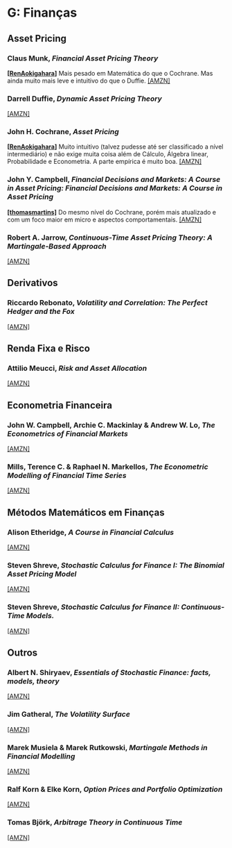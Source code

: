 # G:	Finanças


## Asset Pricing


### Claus Munk,  *Financial Asset Pricing Theory*

**[[RenAokigahara](https://twitter.com/RenAokigahara)]** Mais pesado em Matemática do que o Cochrane.  Mas ainda muito mais leve e intuitivo do que o Duffie. [[AMZN]](https://www.amazon.com/Financial-Asset-Pricing-Theory-Claus-dp-0198716451/dp/0198716451/)

### Darrell Duffie, *Dynamic Asset Pricing Theory*
[[AMZN]](https://www.amazon.com.br/Dynamic-Asset-Pricing-Theory-Third/dp/069109022X/)

### John H. Cochrane, *Asset Pricing*

**[[RenAokigahara](https://twitter.com/RenAokigahara)]** Muito intuitivo (talvez pudesse até ser classificado a nível intermediário) e não exige muita coisa além de Cálculo, Álgebra linear, Probabilidade e Econometria. A parte empírica é muito boa. [[AMZN]](https://www.amazon.com/Asset-Pricing-John-H-Cochrane/dp/0691121370/)

### John Y. Campbell, *Financial Decisions and Markets: A Course in Asset Pricing: Financial Decisions and Markets: A Course in Asset Pricing*
**[[thomasmartins]](github.com/thomasmartins)** Do mesmo nível do Cochrane, porém mais atualizado e com um foco maior em micro e aspectos comportamentais. [[AMZN]](https://www.amazon.com/Financial-Decisions-Markets-Course-Pricing/dp/0691160805)

### Robert A. Jarrow, *Continuous-Time Asset Pricing Theory: A Martingale-Based Approach*
[[AMZN]](https://www.amazon.com.br/Continuous-Time-Asset-Pricing-Theory-Martingale-Based/dp/331977820X/)


## Derivativos

### Riccardo Rebonato, *Volatility and Correlation: The Perfect Hedger and the Fox*
[[AMZN]](https://www.amazon.com.br/Volatility-Correlation-Perfect-Hedger-Fox/dp/0470091398/)


## Renda Fixa e Risco

### Attilio Meucci, *Risk and Asset Allocation*
[[AMZN]](https://www.amazon.com.br/Asset-Allocation-Springer-Finance-English-ebook/dp/B00EXP1NUE/)

## Econometria Financeira

### John W. Campbell, Archie C. Mackinlay & Andrew W. Lo, *The Econometrics of Financial Markets*
[[AMZN]](https://www.amazon.com.br/Econometrics-Financial-Markets-John-Campbell/dp/0691043019/)

### Mills, Terence C. & Raphael N. Markellos, *The Econometric Modelling of Financial Time Series*
[[AMZN]](https://www.amazon.com.br/Econometric-Modelling-Financial-Time/dp/052171009X/)

## Métodos Matemáticos em Finanças

### Alison Etheridge, *A Course in Financial Calculus*
[[AMZN]](https://www.amazon.com.br/Course-Financial-Calculus-Alison-Etheridge/dp/0521890772/)

### Steven Shreve, *Stochastic Calculus for Finance I: The Binomial Asset Pricing Model*
[[AMZN]](https://www.amazon.com.br/Stochastic-Calculus-Finance-Binomial-Pricing/dp/0387401008/)

### Steven Shreve, *Stochastic Calculus for Finance II: Continuous-Time Models.*
[[AMZN]](https://www.amazon.com.br/Stochastic-Calculus-Finance-II-Continuous-Time/dp/144192311X/)


## Outros

### Albert N. Shiryaev, *Essentials of Stochastic Finance: facts, models, theory*
[[AMZN]](https://www.amazon.com.br/Essentials-Stochastic-Finance-Models-Theory/dp/9810236050/)

### Jim Gatheral, *The Volatility Surface*
[[AMZN]](https://www.amazon.com.br/Volatility-Surface-Practitioners-Finance-English-ebook/dp/B00D56BWI0/)

### Marek Musiela & Marek Rutkowski, *Martingale Methods in Financial Modelling*
[[AMZN]](https://www.amazon.com.br/Martingale-Methods-Financial-Modelling-36/dp/3642058981/)

###  Ralf Korn & Elke Korn, *Option Prices and Portfolio Optimization*
[[AMZN]](https://www.amazon.com.br/Options-Pricing-Portfolio-Optimization-Mathematics/dp/0821821237/)

### Tomas Björk, *Arbitrage Theory in Continuous Time*
[[AMZN]](https://www.amazon.com.br/Arbitrage-Theory-Continuous-Tomas-Bj%C3%B6rk/dp/019957474X)
